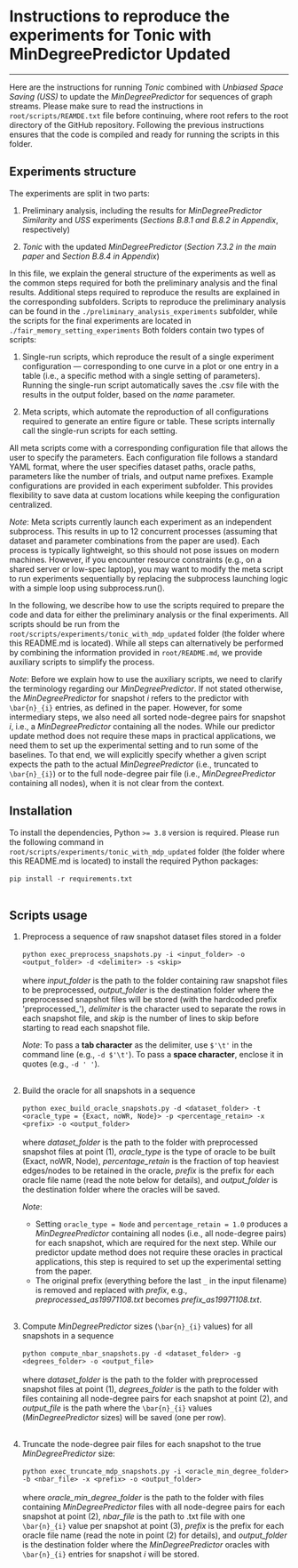 # Instructions to reproduce the experiments for Tonic with MinDegreePredictor Updated

---

Here are the instructions for running *Tonic* combined with *Unbiased Space Saving (USS)* to update the *MinDegreePredictor* for sequences of graph streams. Please make sure to read the instructions in `root/scripts/REAMDE.txt` file before continuing, where root refers to the root directory of the GitHub repository. Following the previous instructions ensures that the code is compiled and ready for running the scripts in this folder.

## Experiments structure

The experiments are split in two parts:

1. Preliminary analysis, including the results for *MinDegreePredictor Similarity* and *USS* experiments (*Sections B.8.1 and B.8.2 in Appendix*, respectively)

2. *Tonic* with the updated *MinDegreePredictor* (*Section 7.3.2 in the main paper* and *Section B.8.4 in Appendix*)

In this file, we explain the general structure of the experiments as well as the common steps required for both the preliminary analysis and the final results. Additional steps required to reproduce the results are explained in the corresponding subfolders. Scripts to reproduce the preliminary analysis can be found in the `./preliminary_analysis_experiments` subfolder, while the scripts for the final experiments are located in `./fair_memory_setting_experiments` Both folders contain two types of scripts:

1. Single-run scripts, which reproduce the result of a single experiment configuration — corresponding to one curve in a plot or one entry in a table (i.e., a specific method with a single setting of parameters). Running the single-run script automatically saves the .csv file with the results in the output folder, based on the *name* parameter.

2. Meta scripts, which automate the reproduction of all configurations required to generate an entire figure or table. These scripts internally call the single-run scripts for each setting.

All meta scripts come with a corresponding configuration file that allows the user to specify the parameters. Each configuration file follows a standard YAML format, where the user specifies dataset paths, oracle paths, parameters like the number of trials, and output name prefixes. Example configurations are provided in each experiment subfolder. This provides flexibility to save data at custom locations while keeping the configuration centralized.

*Note*: Meta scripts currently launch each experiment as an independent subprocess. This results in up to 12 concurrent processes (assuming that dataset and parameter combinations from the paper are used). Each process is typically lightweight, so this should not pose issues on modern machines. However, if you encounter resource constraints (e.g., on a shared server or low-spec laptop), you may want to modify the meta script to run experiments sequentially by replacing the subprocess launching logic with a simple loop using subprocess.run().

In the following, we describe how to use the scripts required to prepare the code and data for either the preliminary analysis or the final experiments. All scripts should be run from the `root/scripts/experiments/tonic_with_mdp_updated` folder (the folder where this README.md is located). While all steps can alternatively be performed by combining the information provided in `root/README.md`, we provide auxiliary scripts to simplify the process.

*Note*: Before we explain how to use the auxiliary scripts, we need to clarify the terminology regarding our *MinDegreePredictor*. If not stated otherwise, the *MinDegreePredictor* for snapshot *i* refers to the predictor with `\bar{n}_{i}` entries, as defined in the paper. However, for some intermediary steps, we also need all sorted node-degree pairs for snapshot *i*, i.e., a *MinDegreePredictor* containing all the nodes. While our predictor update method does not require these maps in practical applications, we need them to set up the experimental setting and to run some of the baselines. To that end, we will explicitly specify whether a given script expects the path to the actual *MinDegreePredictor* (i.e., truncated to `\bar{n}_{i}`) or to the full node-degree pair file (i.e., *MinDegreePredictor* containing all nodes), when it is not clear from the context.

## Installation

   To install the dependencies, Python `>= 3.8` version is required. Please run the following command in `root/scripts/experiments/tonic_with_mdp_updated` folder (the folder where this README.md is located) to install the required Python packages:
   <br><br>
   `pip install -r requirements.txt`
   <br><br>
   
## Scripts usage

1. Preprocess a sequence of raw snapshot dataset files stored in a folder
   <br><br>
   `python exec_preprocess_snapshots.py -i <input_folder> -o <output_folder> -d <delimiter> -s <skip>`
   <br><br>
   where *input_folder* is the path to the folder containing raw snapshot files to be preprocessed, *output_folder* is the destination folder where the preprocessed snapshot files will be stored (with the hardcoded prefix 'preprocessed_'), *delimiter* is the character used to separate the rows in each snapshot file, and *skip* is the number of lines to skip before starting to read each snapshot file.

   *Note*: To pass a **tab character** as the delimiter, use `$'\t'` in the command line (e.g., `-d $'\t'`). To pass a **space character**, enclose it in quotes (e.g., `-d ' '`).
   <br><br>

2. Build the oracle for all snapshots in a sequence 
   <br><br>
   `python exec_build_oracle_snapshots.py -d <dataset_folder> -t <oracle_type = {Exact, noWR, Node}> -p <percentage_retain> -x <prefix> -o <output_folder>`
   <br><br>
   where *dataset_folder* is the path to the folder with preprocessed snapshot files at point (1), *oracle_type* is the type of oracle to be built (Exact, noWR, Node), *percentage_retain* is the fraction of top heaviest edges/nodes to be retained in the oracle, *prefix* is the prefix for each oracle file name (read the note below for details), and *output_folder* is the destination folder where the oracles will be saved. 
   
   *Note*:
   - Setting `oracle_type = Node` and `percentage_retain = 1.0` produces a *MinDegreePredictor* containing all nodes (i.e., all node-degree pairs) for each snapshot, which are required for the next step. While our predictor update method does not require these oracles in practical applications, this step is required to set up the experimental setting from the paper.
   - The original prefix (everything before the last `_` in the input filename) is removed and replaced with *prefix*, e.g., *preprocessed_as19971108.txt* becomes *prefix_as19971108.txt*.
   <br><br>

3. Compute *MinDegreePredictor* sizes (`\bar{n}_{i}` values) for all snapshots in a sequence
   <br><br>
   `python compute_nbar_snapshots.py -d <dataset_folder> -g <degrees_folder> -o <output_file>`
   <br><br>
   where *dataset_folder* is the path to the folder with preprocessed snapshot files at point (1), *degrees_folder* is the path to the folder with files containing all node-degree pairs for each snapshot at point (2), and *output_file* is the path where the `\bar{n}_{i}` values (*MinDegreePredictor* sizes) will be saved (one per row).
   <br><br>

4. Truncate the node-degree pair files for each snapshot to the true *MinDegreePredictor* size:
   <br><br>
   `python exec_truncate_mdp_snapshots.py -i <oracle_min_degree_folder> -b <nbar_file> -x <prefix> -o <output_folder>`
   <br><br>
   where *oracle_min_degree_folder* is the path to the folder with files containing *MinDegreePredictor* files with all node-degree pairs for each snapshot at point (2), *nbar_file* is the path to .txt file with one `\bar{n}_{i}` value per snapshot at point (3), *prefix* is the prefix for each oracle file name (read the note in point (2) for details), and *output_folder* is the destination folder where the *MinDegreePredictor* oracles with `\bar{n}_{i}` entries for snapshot *i* will be stored.
   <br><br>